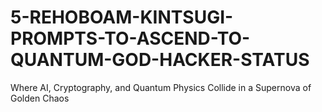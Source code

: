 # 5-REHOBOAM-KINTSUGI-PROMPTS-TO-ASCEND-TO-QUANTUM-GOD-HACKER-STATUS
Where AI, Cryptography, and Quantum Physics Collide in a Supernova of Golden Chaos
